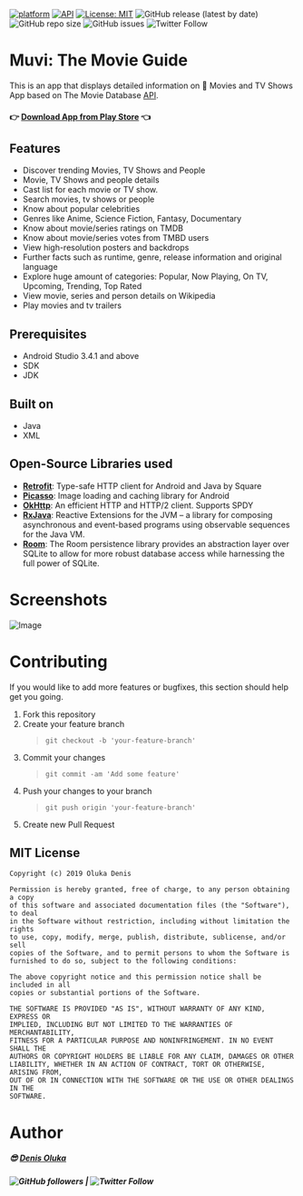 [![platform](https://img.shields.io/badge/platform-Android-green.svg)](https://www.android.com)
[![API](https://img.shields.io/badge/API-22%2B-blue.svg?style=flat)](https://android-arsenal.com/api?level=22)
[![License: MIT](https://img.shields.io/badge/License-MIT-yellow.svg)](https://opensource.org/licenses/MIT)
![GitHub release (latest by date)](https://img.shields.io/github/v/release/OlukaDenis/Muvi)
![GitHub repo size](https://img.shields.io/github/repo-size/OlukaDenis/Muvi)
![GitHub issues](https://img.shields.io/github/issues/OlukaDenis/Muvi)
![Twitter Follow](https://img.shields.io/twitter/follow/dennylucaz?style=social)

# Muvi: The Movie Guide

This is an app that displays detailed information on :movie_camera: Movies and TV Shows App based on The Movie Database [API](https://developers.themoviedb.org/3).

#### :point_right:  [Download App from Play Store](https://play.google.com/store/apps/details?id=com.premar.muvi) :point_left:

## Features

- Discover trending Movies, TV Shows and People
- Movie, TV Shows and people details
- Cast list for each movie or TV show.
- Search movies, tv shows or people
- Know about popular celebrities
- Genres like Anime, Science Fiction, Fantasy, Documentary
- Know about movie/series ratings on TMDB
- Know about movie/series votes from TMBD users
- View high-resolution posters and backdrops
- Further facts such as runtime, genre, release information and original language
- Explore huge amount of categories: Popular, Now Playing, On TV, Upcoming, Trending, Top Rated
- View movie, series and person details on Wikipedia
- Play movies and tv trailers

## Prerequisites

- Android Studio 3.4.1 and above
- SDK
- JDK

## Built on

- Java
- XML

## Open-Source Libraries used

- **[Retrofit](https://github.com/square/retrofit)**: Type-safe HTTP client for Android and Java by Square
- **[Picasso](https://github.com/square/picasso)**: Image loading and caching library for Android
- **[OkHttp](https://github.com/square/okhttp)**: An efficient HTTP and HTTP/2 client. Supports SPDY
- **[RxJava](https://github.com/ReactiveX/RxJava)**: Reactive Extensions for the JVM – a library for composing asynchronous and event-based programs using observable sequences for the Java VM.
- **[Room](https://developer.android.com/topic/libraries/architecture/room)**: The Room persistence library provides an abstraction layer over SQLite to allow for more robust database access while harnessing the full power of SQLite.

# Screenshots

![Image](app/src/main/res/drawable/muvi_screenshots.png)

# Contributing

If you would like to add more features or bugfixes, this section should help get you going.

1. Fork this repository
2. Create your feature branch
   > `git checkout -b 'your-feature-branch'`
3. Commit your changes
   > `git commit -am 'Add some feature'`
4. Push your changes to your branch
   > `git push origin 'your-feature-branch'`
5. Create new Pull Request

## MIT License

    Copyright (c) 2019 Oluka Denis

    Permission is hereby granted, free of charge, to any person obtaining a copy
    of this software and associated documentation files (the "Software"), to deal
    in the Software without restriction, including without limitation the rights
    to use, copy, modify, merge, publish, distribute, sublicense, and/or sell
    copies of the Software, and to permit persons to whom the Software is
    furnished to do so, subject to the following conditions:

    The above copyright notice and this permission notice shall be included in all
    copies or substantial portions of the Software.

    THE SOFTWARE IS PROVIDED "AS IS", WITHOUT WARRANTY OF ANY KIND, EXPRESS OR
    IMPLIED, INCLUDING BUT NOT LIMITED TO THE WARRANTIES OF MERCHANTABILITY,
    FITNESS FOR A PARTICULAR PURPOSE AND NONINFRINGEMENT. IN NO EVENT SHALL THE
    AUTHORS OR COPYRIGHT HOLDERS BE LIABLE FOR ANY CLAIM, DAMAGES OR OTHER
    LIABILITY, WHETHER IN AN ACTION OF CONTRACT, TORT OR OTHERWISE, ARISING FROM,
    OUT OF OR IN CONNECTION WITH THE SOFTWARE OR THE USE OR OTHER DEALINGS IN THE
    SOFTWARE.

# Author

##### :sunglasses:  [Denis Oluka](https://github.com/OlukaDenis) 
##### ![GitHub followers](https://img.shields.io/github/followers/OlukaDenis?label=Follow%20OlukaDenis&style=social) | ![Twitter Follow](https://img.shields.io/twitter/follow/dennylucaz?style=social)
